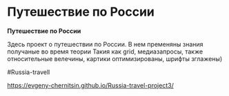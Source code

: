 # Путешествие по России

**Путешествие по России**

Здесь проект о путешествии по России.
В нем пременяны знания получаные во время теории
Такия как grid, медиазапросы, также относительные велечины, картики оптимизированы, шрифты зглажены)

#Russia-travell

https://evgeny-chernitsin.github.io/Russia-travel-project3/
